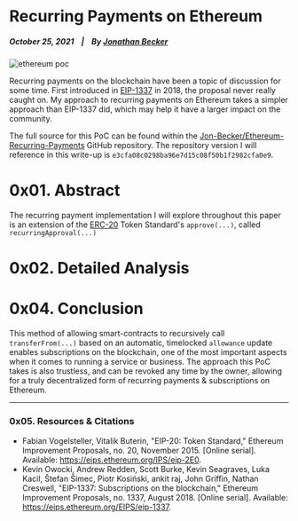 # Recurring Payments on Ethereum

  ##### October 25, 2021&nbsp;&nbsp;&nbsp;&nbsp;|&nbsp;&nbsp;&nbsp;&nbsp;By [Jonathan Becker](https://jbecker.dev)
  
  ![ethereum poc](https://raw.githubusercontent.com/Jon-Becker/research/main/papers/ethereum-recurring-payments/preview.png?fw)

  Recurring payments on the blockchain have been a topic of discussion for some time. First introduced in [EIP-1337](https://eips.ethereum.org/EIPS/eip-1337) in 2018, the proposal never really caught on. My approach to recurring payments on Ethereum takes a simpler approach than EIP-1337 did, which may help it have a larger impact on the community.

  The full source for this PoC can be found within the  [Jon-Becker/Ethereum-Recurring-Payments](https://github.com/Jon-Becker/ethereum-recurring-payments/tree/e3cfa08c0298ba96e7d15c08f50b1f2982cfa0e9) GitHub repository. The repository version I will reference in this write-up is ``e3cfa08c0298ba96e7d15c08f50b1f2982cfa0e9``.

# 0x01. Abstract
  The recurring payment implementation I will explore throughout this paper is an extension of the [ERC-20](https://eips.ethereum.org/EIPS/eip-20) Token Standard's ``approve(...)``, called ``recurringApproval(...)``

# 0x02. Detailed Analysis

# 0x04. Conclusion

  This method of allowing smart-contracts to recursively call ``transferFrom(...)`` based on an automatic, timelocked ``allowance`` update enables subscriptions on the blockchain, one of the most important aspects when it comes to running a service or business. The approach this PoC takes is also trustless, and can be revoked any time by the owner, allowing for a truly decentralized form of recurring payments & subscriptions on Ethereum.

----

### 0x05. Resources & Citations

  - Fabian Vogelsteller, Vitalik Buterin, "EIP-20: Token Standard," Ethereum Improvement Proposals, no. 20, November 2015. [Online serial]. Available: https://eips.ethereum.org/IPS/eip-2E0.
  - Kevin Owocki, Andrew Redden, Scott Burke, Kevin Seagraves, Luka Kacil, Štefan Šimec, Piotr Kosiński, ankit raj, John Griffin, Nathan Creswell, "EIP-1337: Subscriptions on the blockchain," Ethereum Improvement Proposals, no. 1337, August 2018. [Online serial]. Available: https://eips.ethereum.org/EIPS/eip-1337.